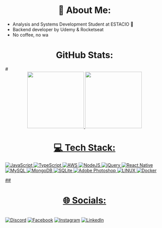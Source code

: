 # <h1 align="center">💫 About Me:</h1>                       
* Analysis and Systems Development Student at ESTACIO 📖
* Backend developer by Udemy & Rocketseat
* No coffee, no wa



 <h1 align="center">GitHub Stats: </h1>
# 
<div align="center">
  <a href="https://github.com/Gominsz">

  <a href="https://github.com/Gominsz">
  <img height="180em" src="https://github-readme-stats.vercel.app/api?username=Gominsz&show_icons=true&theme=synthwave&include_all_commits=true&count_private=true"/>
  <img height="180em" src="https://github-readme-stats.vercel.app/api/top-langs/?username=Gominsz&layout=compact&langs_count=7&theme=synthwave"/>
</div>


#  <h1 align="center">💻 Tech Stack: </h1>  
 ![JavaScript](https://img.shields.io/badge/javascript-%23323330.svg?style=for-the-badge&logo=javascript&logoColor=%23F7DF1E) ![TypeScript](https://img.shields.io/badge/typescript-%23007ACC.svg?style=for-the-badge&logo=typescript&logoColor=white) ![AWS](https://img.shields.io/badge/AWS-%23FF9900.svg?style=for-the-badge&logo=amazon-aws&logoColor=white) ![NodeJS](https://img.shields.io/badge/node.js-6DA55F?style=for-the-badge&logo=node.js&logoColor=white) ![jQuery](https://img.shields.io/badge/jquery-%230769AD.svg?style=for-the-badge&logo=jquery&logoColor=white) ![React Native](https://img.shields.io/badge/react_native-%2320232a.svg?style=for-the-badge&logo=react&logoColor=%2361DAFB) ![MySQL](https://img.shields.io/badge/mysql-%2300f.svg?style=for-the-badge&logo=mysql&logoColor=white) ![MongoDB](https://img.shields.io/badge/MongoDB-%234ea94b.svg?style=for-the-badge&logo=mongodb&logoColor=white) ![SQLite](https://img.shields.io/badge/sqlite-%2307405e.svg?style=for-the-badge&logo=sqlite&logoColor=white) ![Adobe Photoshop](https://img.shields.io/badge/adobephotoshop-%2331A8FF.svg?style=for-the-badge&logo=adobephotoshop&logoColor=white) ![LINUX](https://img.shields.io/badge/Linux-FCC624?style=for-the-badge&logo=linux&logoColor=black) ![Docker](https://img.shields.io/badge/docker-%230db7ed.svg?style=for-the-badge&logo=docker&logoColor=white)



##<h1 align="center">🌐 Socials:</h1>               
[![Discord](https://img.shields.io/badge/Discord-%237289DA.svg?logo=discord&logoColor=white)](https://discord.gg/#8681) 
[![Facebook](https://img.shields.io/badge/Facebook-%231877F2.svg?logo=Facebook&logoColor=white)](https://www.facebook.com/GominhoXd/) 
[![Instagram](https://img.shields.io/badge/Instagram-%23E4405F.svg?logo=Instagram&logoColor=white)](https://www.instagram.com/gominsz/) 
[![LinkedIn](https://img.shields.io/badge/LinkedIn-%230077B5.svg?logo=linkedin&logoColor=white)](https://www.linkedin.com/in/gomin/)
